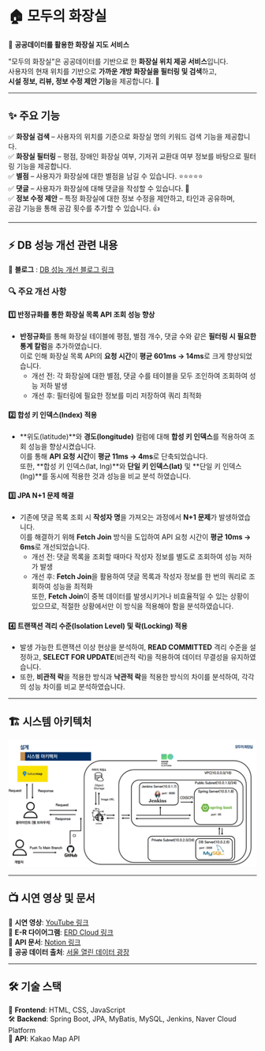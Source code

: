 # 🏠 모두의 화장실

📍 **공공데이터를 활용한 화장실 지도 서비스**  

"모두의 화장실"은 공공데이터를 기반으로 한 **화장실 위치 제공 서비스**입니다.  
사용자의 현재 위치를 기반으로 **가까운 개방 화장실을 필터링 및 검색**하고,  
**시설 정보, 리뷰, 정보 수정 제안 기능**을 제공합니다. 🚻  

---

## ✨ 주요 기능

✅ **화장실 검색** – 사용자의 위치를 기준으로 화장실 명의 키워드 검색 기능을 제공합니다.  
✅ **화장실 필터링** – 평점, 장애인 화장실 여부, 기저귀 교환대 여부 정보를 바탕으로 필터링 기능을 제공합니다.  
✅ **별점** – 사용자가 화장실에 대한 별점을 남길 수 있습니다. ⭐⭐⭐⭐⭐  
✅ **댓글** – 사용자가 화장실에 대해 댓글을 작성할 수 있습니다. 💬  
✅ **정보 수정 제안** – 특정 화장실에 대한 정보 수정을 제안하고, 타인과 공유하며,  
   공감 기능을 통해 공감 횟수를 추가할 수 있습니다. 👍  

---

## ⚡ DB 성능 개선 관련 내용

📌 **블로그** : [DB 성능 개선 블로그 링크](#)  

### 🔍 주요 개선 사항  

#### 1️⃣ **반정규화를 통한 화장실 목록 API 조회 성능 향상**

- **반정규화**를 통해 화장실 테이블에 평점, 별점 개수, 댓글 수와 같은 **필터링 시 필요한 통계 칼럼**을 추가하였습니다.  
  이로 인해 화장실 목록 API의 **요청 시간**이 **평균 601ms → 14ms**로 크게 향상되었습니다.  
  - 개선 전: 각 화장실에 대한 별점, 댓글 수를 테이블을 모두 조인하여 조회하여 성능 저하 발생
  - 개선 후: 필터링에 필요한 정보를 미리 저장하여 쿼리 최적화

#### 2️⃣ **합성 키 인덱스(Index) 적용**

- **위도(latitude)**와 **경도(longitude)** 컬럼에 대해 **합성 키 인덱스**를 적용하여 조회 성능을 향상시켰습니다.  
  이를 통해 **API 요청 시간**이 **평균 11ms → 4ms**로 단축되었습니다.  
  또한, **합성 키 인덱스(lat, lng)**와 **단일 키 인덱스(lat)** 및 **단일 키 인덱스(lng)**를 동시에 적용한 것과 성능을 비교 분석 하였습니다.

#### 3️⃣ **JPA N+1 문제 해결**

- 기존에 댓글 목록 조회 시 **작성자 명**을 가져오는 과정에서 **N+1 문제**가 발생하였습니다.  
  이를 해결하기 위해 **Fetch Join** 방식을 도입하여 API 요청 시간이 **평균 10ms → 6ms**로 개선되었습니다.  
  - 개선 전: 댓글 목록을 조회할 때마다 작성자 정보를 별도로 조회하여 성능 저하가 발생  
  - 개선 후: **Fetch Join**을 활용하여 댓글 목록과 작성자 정보를 한 번의 쿼리로 조회하여 성능을 최적화  
  또한, **Fetch Join**이 중복 데이터를 발생시키거나 비효율적일 수 있는 상황이 있으므로, 적절한 상황에서만 이 방식을 적용해야 함을 분석하였습니다.


#### 4️⃣ **트랜잭션 격리 수준(Isolation Level) 및 락(Locking) 적용**

- 발생 가능한 트랜잭션 이상 현상을 분석하여, **READ COMMITTED** 격리 수준을 설정하고, **SELECT FOR UPDATE**(비관적 락)을 적용하여 데이터 무결성을 유지하였습니다.  
- 또한, **비관적 락**을 적용한 방식과 **낙관적 락**을 적용한 방식의 차이를 분석하여, 각각의 성능 차이를 비교 분석하였습니다.
  
---


## 🏗️ 시스템 아키텍처

![시스템 아키텍처](https://github.com/GunWooJung/READMEImage/blob/main/%EC%95%84%ED%82%A4%ED%85%8D%EC%B3%90.PNG)

---

## 📺 시연 영상 및 문서

📌 **시연 영상**: [YouTube 링크](https://www.youtube.com/watch?v=HhzYp6_m4iM)  
📌 **E-R 다이어그램**: [ERD Cloud 링크](https://www.erdcloud.com/d/YYW2iJdB7WtefCCPM)  
📌 **API 문서**: [Notion 링크](https://superb-piper-d4a.notion.site/156ad387decd81098a5dea41c407b662?v=156ad387decd8108a31f000c474b4446)  
📌 **공공 데이터 출처**: [서울 열린 데이터 광장](https://data.seoul.go.kr/dataList/OA-162/S/1/datasetView.do)  

---

## 🛠️ 기술 스택

🚀 **Frontend**: HTML, CSS, JavaScript  
🛠 **Backend**: Spring Boot, JPA, MyBatis, MySQL, Jenkins, Naver Cloud Platform  
📡 **API**: Kakao Map API  
